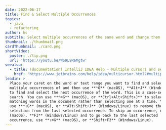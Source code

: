 ```yaml
---
date: 2022-06-17
title: Find & Select Multiple Occurrences
topics:
  - java
  - refactoring
author: hs
subtitle: Select multiple occurrences of the same word and change them all at once
thumbnail: ./thumbnail.png
cardThumbnail: ./card.png
shortVideo:
  poster: ./tip.png
  url: 'https://youtu.be/WS9L9R6Mgtw'
seealso:
  - title: (documentation) IntelliJ IDEA Help - Multiple cursors and selection ranges
    href: 'https://www.jetbrains.com/help/idea/multicursor.html?#multiple_words'
leadin: >
  Place your caret on the word or text range you want to find and select
  multiple occurrences of and then use **⌃G** (macOS), **Alt+J** (Windows/Linux)
  to find and select the next occurrence of the word. This is a case-sensitive
  search. You can use **⌃⌘G** (macOS), or **Ctrl+Alt+Shift+J** to select all
  matching words in the document rather than selecting one at a time. You can
  use **⌃⇧G** (macOS), or **Alt+Shift+J** (Windows/Linux) to remove the
  selection from the last selected occurrence. To skip an occurrence, use **⌘G**
  (macOS), **F3** (Windows/Linux) and to go back to the last selected
  occurrence, use **⇧⌘G** (macOS), or **Shift+F3** (Windows/Linux).
---
```


